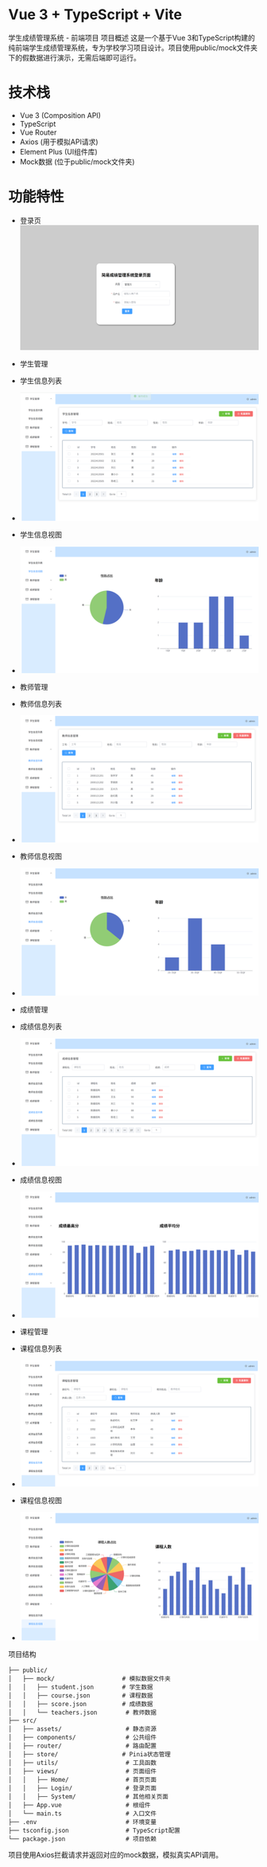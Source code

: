 # Vue 3 + TypeScript + Vite

学生成绩管理系统 - 前端项目
项目概述
这是一个基于Vue 3和TypeScript构建的纯前端学生成绩管理系统，专为学校学习项目设计。项目使用public/mock文件夹下的假数据进行演示，无需后端即可运行。

# 技术栈
- Vue 3 (Composition API)
- TypeScript
- Vue Router
- Axios (用于模拟API请求)
- Element Plus (UI组件库)
- Mock数据 (位于public/mock文件夹)

# 功能特性

- 登录页
![登录页](/public/login.png)
  
- 学生管理
-   学生信息列表
-   ![学生信息列表](/public/student_info.png)
-   学生信息视图
-   ![学生信息视图](/public/student_view.png)

- 教师管理
-   教师信息列表
-   ![教师信息列表](/public/teacher_info.png)
-   教师信息视图
-   ![教师信息视图](/public/teacher_view.png)

- 成绩管理
-   成绩信息列表
-   ![成绩信息列表](/public/score_info.png)
-   成绩信息视图
-   ![成绩信息视图](/public/score_view.png)

- 课程管理
-   课程信息列表
-   ![课程信息列表](/public/course_info.png)
-   课程信息视图
-   ![课程信息视图](/public/course_view.png)

项目结构

~~~
├── public/
│   ├── mock/                   # 模拟数据文件夹
│   │   ├── student.json        # 学生数据
│   │   ├── course.json         # 课程数据
│   │   ├── score.json          # 成绩数据
│   │   └── teachers.json        # 教师数据
├── src/
│   ├── assets/                  # 静态资源
│   ├── components/              # 公共组件
│   ├── router/                  # 路由配置
│   ├── store/                  # Pinia状态管理
│   ├── utils/                   # 工具函数
│   ├── views/                   # 页面组件
│   │   ├── Home/                # 首页页面
│   │   ├── Login/               # 登录页面
│   │   ├── System/              # 其他相关页面
│   ├── App.vue                  # 根组件
│   └── main.ts                  # 入口文件
├── .env                         # 环境变量
├── tsconfig.json                # TypeScript配置
└── package.json                 # 项目依赖
~~~

项目使用Axios拦截请求并返回对应的mock数据，模拟真实API调用。
